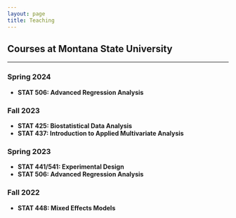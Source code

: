 ```yaml
---
layout: page
title: Teaching
---
```


## Courses at Montana State University
------------------------------------------------------
### Spring 2024
- **STAT 506: Advanced Regression Analysis**

### Fall 2023
- **STAT 425: Biostatistical Data Analysis**
- **STAT 437: Introduction to Applied Multivariate Analysis**

### Spring 2023
- **STAT 441/541: Experimental Design**
- **STAT 506: Advanced Regression Analysis**

### Fall 2022
- **STAT 448: Mixed Effects Models**
